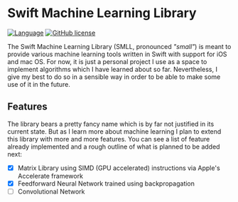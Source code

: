 # Swift Machine Learning Library
[![Language](http://img.shields.io/badge/language-swift-orange.svg?style=flat)](https://developer.apple.com/swift)
[![GitHub license](https://img.shields.io/badge/license-MIT-blue.svg)](https://github.com/FelixOpolka/Swift-Machine-Learning-Library/blob/master/LICENSE)

The Swift Machine Learning Library (SMLL, pronounced *"small"*) is meant to provide various machine learning tools written in Swift with support for iOS and mac OS. For now, it is just a personal project I use as a space to implement algorithms which I have learned about so far. Nevertheless, I give my best to do so in a sensible way in order to be able to make some use of it in the future.

## Features

The library bears a pretty fancy name which is by far not justified in its current state. But as I learn more about machine learning I plan to extend this library with more and more features. You can see a list of feature already implemented and a rough outline of what is planned to be added next:

  - [x] Matrix Library using SIMD (GPU accelerated) instructions via Apple's Accelerate framework
  - [x] Feedforward Neural Network trained using backpropagation
  - [ ] Convolutional Network
